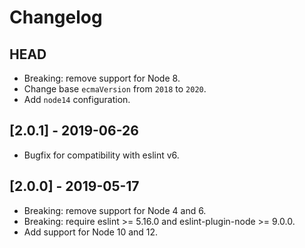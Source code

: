 # Changelog

## HEAD

- Breaking: remove support for Node 8.
- Change base `ecmaVersion` from `2018` to `2020`.
- Add `node14` configuration.

## [2.0.1] - 2019-06-26

- Bugfix for compatibility with eslint v6.

## [2.0.0] - 2019-05-17

- Breaking: remove support for Node 4 and 6.
- Breaking: require eslint >= 5.16.0 and eslint-plugin-node >= 9.0.0.
- Add support for Node 10 and 12.
